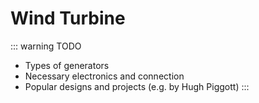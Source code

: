 # Wind Turbine

::: warning TODO
- Types of generators
- Necessary electronics and connection
- Popular designs and projects (e.g. by Hugh Piggott)
:::
